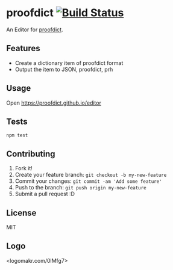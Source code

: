 # proofdict [![Build Status](https://travis-ci.org/proofdict/proofdict.github.io.svg?branch=master)](https://travis-ci.org/proofdict/proofdict.github.io)

An Editor for [proofdict](https://proofdict.github.io/proofdict/ "proofdict").

## Features

- Create a dictionary item of proofdict format
- Output the item to JSON, proofdict, prh

## Usage

Open <https://proofdict.github.io/editor>

## Tests

    npm test

## Contributing

1. Fork it!
2. Create your feature branch: `git checkout -b my-new-feature`
3. Commit your changes: `git commit -am 'Add some feature'`
4. Push to the branch: `git push origin my-new-feature`
5. Submit a pull request :D

## License

MIT

## Logo


<logomakr.com/0lMfg7>